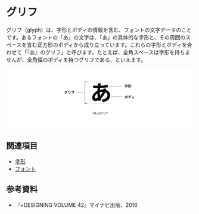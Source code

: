 # グリフ

グリフ（glyph）は、字形とボディの情報を含む、フォントの文字データのことです。あるフォントの「あ」の文字は、「あ」の具体的な字形と、その周囲のスペースを含む正方形のボディから成り立っています。これらの字形とボディを合わせて「『あ』のグリフ」と呼びます。たとえば、全角スペースは字形を持ちませんが、全角幅のボディを持つグリフである、といえます。

![字形とボディが含まれたグリフのイメージ](../images/glyph.png)

## 関連項目

- [字形](./jikei.md)
- [フォント](./font.md)

## 参考資料

- 『+DESIGNING VOLUME 42』マイナビ出版、2016
